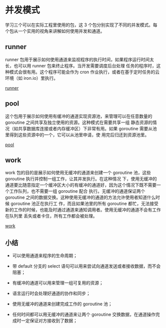 # 并发模式

学习三个可以在实际工程里使用的包，这 3 个包分别实现了不同的并发模式。每个包从一个实用的视角来讲解如何使用并发和通道。

## runner

runner 包用于展示如何使用通道来监视程序的执行时间，如果程序运行时间太长，也可以用 runner 包来终止程序。当开发需要调度后台处理
任务的程序时，这种模式会很有用。这个程序可能会作为 cron 作业执行，或者在基于定时任务的云环境（如 iron.io）里执行。

[runner](runner_main.go)

## pool

这个包用于展示如何使用有缓冲的通道实现资源池，来管理可以在任意数量的 goroutine 之间共享及独立使用的资源。这种模式在需要共享一组
静态资源的情况（如共享数据库连接或者内存缓冲区）下非常有用。如果 goroutine 需要从池里得到这些资源中的一个，它可以从池里申请，使
用完后归还到资源池里。

[pool](pool/pool.go)

## work

work 包的目的是展示如何使用无缓冲的通道来创建一个 goroutine 池，这些 goroutine 执行并控制一组工作，让其并发执行。在这种情况
下，使用无缓冲的通道要比随意指定一个缓冲区大小的有缓冲的通道好，因为这个情况下既不需要一个工作队列，也不需要一组 goroutine 配合
执行。无缓冲的通道保证两个 goroutine 之间的数据交换。这种使用无缓冲的通道的方法允许使用者知道什么时候 goroutine 池正在执行工
作，而且如果池里的所有 goroutine 都忙，无法接受新的工作的时候，也能及时通过通道来通知调用者。使用无缓冲的通道不会有工作在队列里
丢失或者卡住，所有工作都会被处理。

[work](work/work.go)

## 小结

*   可以使用通道来程序的生命周期；

*   带 default 分支的 select 语句可以用来尝试向通道发送或者接收数据，而不会阻塞；

*   有缓冲的通道可以用来管理一组可复用的资源；

*   语言运行时会处理好通道的协作和同步；

*   使用无缓冲的通道来创建完成工作的 goroutine 池；

*   任何时间都可以用无缓冲的通道来让两个 goroutine 交换数据，在通道操作完成时一定保证对方接收到了数据；